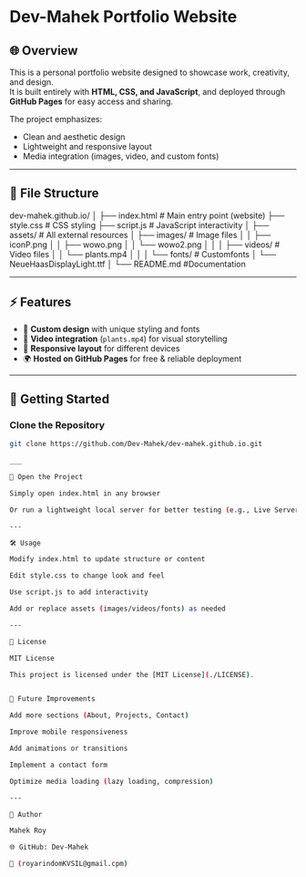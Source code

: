 # Dev-Mahek Portfolio Website

## 🌐 Overview

This is a personal portfolio website designed to showcase work, creativity, and design.  
It is built entirely with **HTML, CSS, and JavaScript**, and deployed through **GitHub Pages** for easy access and sharing.  

The project emphasizes:
- Clean and aesthetic design  
- Lightweight and responsive layout  
- Media integration (images, video, and custom fonts)  

---

## 📂 File Structure

dev-mahek.github.io/
│
├── index.html                 # Main entry point (website)
├── style.css                  # CSS styling
├── script.js                  # JavaScript interactivity
│
├── assets/                    # All external resources
│   ├── images/                # Image files
│   │   ├── iconP.png
│   │   ├── wowo.png
│   │   └── wowo2.png
│   │
│   ├── videos/                # Video files
│   │   └── plants.mp4
│   │
│   └── fonts/                 # Customfonts
│       └── NeueHaasDisplayLight.ttf
│
└── README.md                  #Documentation

---

## ⚡ Features

- 🎨 **Custom design** with unique styling and fonts  
- 🎥 **Video integration** (`plants.mp4`) for visual storytelling  
- 📱 **Responsive layout** for different devices  
- 🌍 **Hosted on GitHub Pages** for free & reliable deployment  

---

## 🚀 Getting Started

### Clone the Repository
```bash
git clone https://github.com/Dev-Mahek/dev-mahek.github.io.git

___

📍 Open the Project

Simply open index.html in any browser

Or run a lightweight local server for better testing (e.g., Live Server in VS Code)

---

🛠️ Usage

Modify index.html to update structure or content

Edit style.css to change look and feel

Use script.js to add interactivity

Add or replace assets (images/videos/fonts) as needed

---

📜 License

MIT License

This project is licensed under the [MIT License](./LICENSE).


🔮 Future Improvements

Add more sections (About, Projects, Contact)

Improve mobile responsiveness

Add animations or transitions

Implement a contact form

Optimize media loading (lazy loading, compression)

---

👤 Author

Mahek Roy

🌐 GitHub: Dev-Mahek

📧 (royarindomKVSIL@gmail.cpm)

